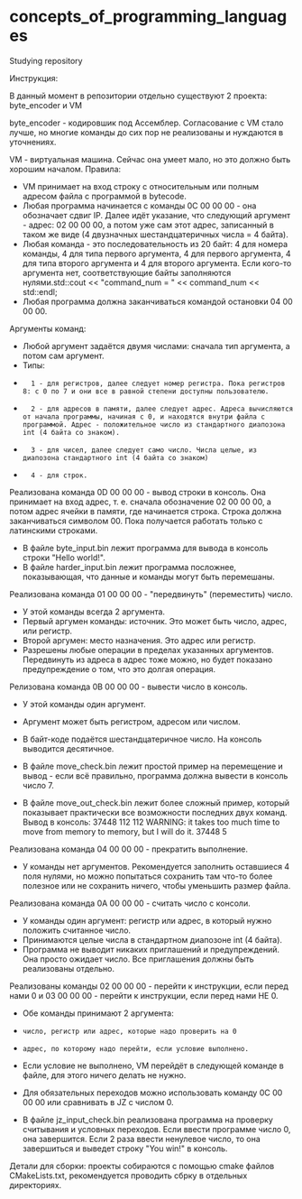 # concepts_of_programming_languages
Studying repository

Инструкция:

В данный момент в репозитории отдельно существуют 2 проекта: byte_encoder и VM

byte_encoder - кодировшик под Ассемблер. Согласование с VM стало лучше, но многие команды до сих пор не реализованы и нуждаются в уточнениях.

VM - виртуальная машина. Сейчас она умеет мало, но это должно быть хорошим началом.
Правила: 
- VM принимает на вход строку с относительным или полным адресом файла с программой в bytecode.
- Любая программа начинается с команды 0C 00 00 00 - она обозначает сдвиг IP. Далее идёт указание, что следующий аргумент - адрес: 02 00 00 00, а потом уже сам этот адрес, записанный в таком же виде (4 двузначных шестандцатеричных числа = 4 байта).
- Любая команда - это последовательность из 20 байт: 4 для номера команды, 4 для типа первого аргумента, 4 для первого аргумента, 4 для типа второго аргумента и 4 для второго аргумента. Если кого-то аргумента нет, соответствующие байты заполняются нулями.std::cout << "command_num = " << command_num << std::endl;
- Любая программа должна заканчиваться командой остановки 04 00 00 00.

Аргументы команд:
- Любой аргумент задаётся двумя числами: сначала тип аргумента, а потом сам аргумент.
- Типы: 
-       1 - для регистров, далее следует номер регистра. Пока регистров 8: с 0 по 7 и они все в равной степени доступны пользователю.
-       2 - для адресов в памяти, далее следует адрес. Адреса вычисляются от начала программы, начиная с 0, и находятся внутри файла с программой. Адрес - положительное число из стандартного диапозона int (4 байта со знаком).
-       3 - для чисел, далее следует само число. Числа целые, из диапозона стандартного int (4 байта со знаком)
-       4 - для строк.

Реализована команда 0D 00 00 00 - вывод строки в консоль. Она принимает на вход адрес, т. е. сначала обозначение 02 00 00 00, а потом адрес ячейки в памяти, где начинается строка. Строка должна заканчиваться символом 00. Пока получается работать только с латинскими строками.
- В файле byte_input.bin лежит программа для вывода в консоль строки "Hello world!".
- В файле harder_input.bin лежит программа посложнее, показывающая, что данные и команды могут быть перемешаны. 

Реализована команда 01 00 00 00 - "передвинуть" (переместить) число. 
- У этой команды всегда 2 аргумента.
- Первый аргумен команды: источник. Это может быть число, адрес, или регистр.
- Второй аргумен: место назначения. Это адрес или регистр.
- Разрешены любые операции в пределах указанных аргументов. Передвинуть из адреса в адрес тоже можно, но будет показано предупреждение о том, что это долгая операция.

Релизована команда 0B 00 00 00 - вывести число в консоль.
- У этой команды один аргумент.
- Аргумент может быть регистром, адресом или числом.
- В байт-коде подаётся шестандцатеричное число. На консоль выводится десятичное.

- В файле move_check.bin лежит простой пример на перемещение и вывод - если всё правильно, программа должна вывести в консоль число 7.
- В файле move_out_check.bin лежит более сложный пример, который показывает практически все возможности последних двух команд.
Вывод в консоль:
  37448
  112
  112
  WARNING: it takes too much time to move from memory to memory, but I will do it.
  37448
  5

Реализована команда 04 00 00 00 - прекратить выполнение.
- У команды нет аргументов. Рекомендуется заполнить оставшиеся 4 поля нулями, но можно попытаться сохранить там что-то более полезное или не сохранить ничего, чтобы уменьшить размер файла.

Реализована команда 0A 00 00 00 - считать число с консоли.
- У команды один аргумент: регистр или адрес, в который нужно положить считанное число.
- Принимаются целые числа в стандартном диапозоне int (4 байта).
- Программа не выводит никаких приглашений и предупреждений. Она просто ожидает число. Все приглашения должны быть реализованы отдельно.

Реализованы команды 02 00 00 00 - перейти к инструкции, если перед нами 0 и 03 00 00 00 - перейти к инструкции, если перед нами НЕ 0.
- Обе команды принимают 2 аргумента: 
-     число, регистр или адрес, которые надо проверить на 0
-     адрес, по которому надо перейти, если условие выполнено.
- Если условие не выполнено, VM перейдёт в следующей команде в файле, для этого ничего делать не нужно.
- Для обязательных переходов можно использовать команду 0C 00 00 00 или сравнивать в JZ с числом 0.

- В файле jz_input_check.bin реализована программа на проверку считывания и условных переходов. Если ввести программе число 0, она завершится. Если 2 раза ввести ненулевое число, то она завершиться и выведет строку "You win!" в консоль. 

Детали для сборки: проекты собираются с помощью cmake файлов CMakeLists.txt, рекомендуется проводить сбрку в отдельных директориях.
